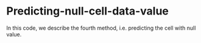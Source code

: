 # Predicting-null-cell-data-value
In this code, we describe the fourth method, i.e. predicting the cell with null value.
